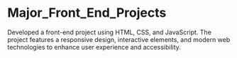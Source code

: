 # Major_Front_End_Projects
Developed a front-end project  using HTML, CSS, and JavaScript. The project features a responsive design, interactive elements, and modern web technologies to enhance user experience and accessibility.
